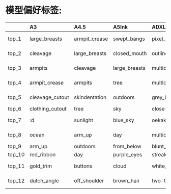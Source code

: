 # 模型偏好标签: 
|        | A3              | A4.5          | A5Ink         | ADXL06                  | ADXL11                  | AE10                 | AID210            | AID28             | AIDXL52                 | AIDXL61      | AKC               | AL                | AMXL30                  | AOM3A1        | AOM3A2           | APVC                 | BP10                 | BP9                  | BPXL0.3.1               | CC20                | CCM75            | CCXL              | CF2.0         | CF2.2        | CF2.5         | CF3.0                   | CFXL1.0              | CFXL2.0         | CFXL2.5           | CHM6                 | CM2           | CM3              | CM4                  | CMC2                       | CMWF2                | CPM20          | CXL1.0              | CXL2.0              | CXL3.0            | CYE           | CYKM       | CYKMM                         | CYM          | CYM2                | CYM3         | CYN              | CYN2        | CYN3               | CYS                           | CYnai3                    | DLM9              | DS225                | EB5                  | GM20              | HW100                         | HXLB01            | I90                           | JQ20                | JQ30                | KJ21           | KW50          | KW60                | KW70                 | KW80                 | KW85                | KW90                 | KXLB7               | KXLE1              | MM11              | MP4                  | NAI3             | NAXL10            | PC15                | PC20                | PM                   | PVC20                | PVC30                | PVCFB10        | PVCFB25           | PW2               | PW6        | R7             | RRM                     | RRM1.1                        | RRM2.1            | RRM3.2          | RRM4.0          | RRM4.1        | RS20              | RXL2v12                   | SF1.0               | SIA2              | SM22F                | SMM10                         | TWM12                | YAA20             | YH                  | novelai             |
|:-------|:----------------|:--------------|:--------------|:------------------------|:------------------------|:---------------------|:------------------|:------------------|:------------------------|:-------------|:------------------|:------------------|:------------------------|:--------------|:-----------------|:---------------------|:---------------------|:---------------------|:------------------------|:--------------------|:-----------------|:------------------|:--------------|:-------------|:--------------|:------------------------|:---------------------|:----------------|:------------------|:---------------------|:--------------|:-----------------|:---------------------|:---------------------------|:---------------------|:---------------|:--------------------|:--------------------|:------------------|:--------------|:-----------|:------------------------------|:-------------|:--------------------|:-------------|:-----------------|:------------|:-------------------|:------------------------------|:--------------------------|:------------------|:---------------------|:---------------------|:------------------|:------------------------------|:------------------|:------------------------------|:--------------------|:--------------------|:---------------|:--------------|:--------------------|:---------------------|:---------------------|:--------------------|:---------------------|:--------------------|:-------------------|:------------------|:---------------------|:-----------------|:------------------|:--------------------|:--------------------|:---------------------|:---------------------|:---------------------|:---------------|:------------------|:------------------|:-----------|:---------------|:------------------------|:------------------------------|:------------------|:----------------|:----------------|:--------------|:------------------|:--------------------------|:--------------------|:------------------|:---------------------|:------------------------------|:---------------------|:------------------|:--------------------|:--------------------|
| top_1  | large_breasts   | armpit_crease | swept_bangs   | pixel_art               | oekaki                  | floating_hair        | pink_background   | makeup            | brown_eyes              | sketch       | :d                | shiny_hair        | pixel_art               | sweat         | white_legwear    | blurry               | hair_behind_ear      | expressionless       | brown_eyes              | sailor_collar       | skin_fang        | pixel_art         | gloves        | black_ribbon | box           | hair_behind_ear         | grey_background      | petals          | blurry            | wavy_hair            | upper_teeth   | x_hair_ornament  | eyebrows_behind_hair | chromatic_aberration       | floating_hair        | realistic      | grey_background     | grey_background     | nose_blush        | pillow        | child      | child                         | indoors      | child               | child        | animal_ear_fluff | indoors     | fang               | child                         | blunt_bangs               | lips              | black_hair           | eyebrows_behind_hair | lips              | :o                            | parody            | :o                            | two-tone_background | two-tone_background | yellow_flower  | lips          | :o                  | symbol_in_eye        | symbol_in_eye        | multicolored_eyes   | pink_jacket          | brown_eyes          | no_humans          | nail_polish       | eyebrows_behind_hair | huge_breasts     | yellow_eyes       | :o                  | white_background    | chromatic_aberration | depth_of_field       | grey_background      | 3d             | 3d                | pink_lips         | realistic  | yellow_flower  | two-tone_background     | two-tone_background           | earrings          | earrings        | earrings        | swept_bangs   | orange_hair       | colored_inner_hair        | blush_stickers      | blush_stickers    | shiny_hair           | :o                            | pink_lips            | :d                | hairclip            | swept_bangs         |
| top_2  | cleavage        | large_breasts | closed_mouth  | outline                 | pixel_art               | hair_flower          | red_background    | head_out_of_frame | shiny_hair              | green_eyes   | fang              | v-shaped_eyebrows | no_humans               | red_ribbon    | thighhighs       | blurry_background    | eyelashes            | eyebrows_behind_hair | light_smile             | knees_up            | fang             | bob_cut           | shoes         | :d           | pouch         | chromatic_aberration    | brown_eyes           | yellow_eyes     | blurry_background | heart-shaped_pupils  | teeth         | hairclip         | floating_hair        | ocean                      | hair_intakes         | nose           | orange_eyes         | red_eyes            | red_eyes          | bed           | younger    | younger                       | child        | younger             | younger      | cat_ears         | pillow      | :o                 | flat_chest                    | yellow_eyes               | eyelashes         | eyebrows_behind_hair | floating_hair        | pink_lips         | multicolored_eyes             | brown_eyes        | blue_background               | white_background    | puffy_sleeves       | animal         | eyelashes     | multicolored_eyes   | pink_jacket          | pink_jacket          | gradient_eyes       | symbol_in_eye        | orange_eyes         | flat_color         | earrings          | frown                | white_background | shiny_hair        | white_background    | two-tone_background | blue_nails           | blurry               | depth_of_field       | freckles       | photo_(medium)    | makeup            | nose       | animal         | hair_intakes            | hair_intakes                  | hair_intakes      | hair_behind_ear | swept_bangs     | earrings      | brown_hair        | two-tone_hair             | child               | child             | shiny                | purple_eyes                   | lips                 | fang              | two_side_up         | shiny_hair          |
| top_3  | armpits         | cleavage      | large_breasts | multicolored_hair       | flat_color              | eyebrows_behind_hair | flat_color        | eyeshadow         | closed_mouth            | brown_eyes   | v-shaped_eyebrows | large_breasts     | grey_hair               | hair_ribbon   | garter_straps    | depth_of_field       | earrings             | frown                | brown_hair              | :o                  | armpit_crease    | chibi             | boots         | sitting      | book          | from_side               | orange_hair          | orange_eyes     | depth_of_field    | stuffed_toy          | ahoge         | floating_hair    | frown                | water                      | nail_polish          | freckles       | yellow_eyes         | silver_hair         | blunt_bangs       | on_bed        | hair_flaps | :o                            | window       | flat_chest          | flat_chest   | :d               | window      | white_background   | fang                          | eyes_visible_through_hair | pink_lips         | ponytail             | blue_nails           | makeup            | pink_eyes                     | closed_eyes       | two-tone_background           | :o                  | puffy_long_sleeves  | blush_stickers | pink_lips     | light_blush         | pink_hoodie          | +_+                  | green_eyes          | pink_hoodie          | grey_background     | parody             | blue_nails        | zipper               | cleavage         | green_eyes        | two-tone_background | :o                  | aqua_hair            | blurry_background    | blurry               | lips           | blurry            | lips              | pink_lips  | sunflower      | yellow_background       | blue_eyes                     | hair_behind_ear   | jewelry         | jewelry         | jewelry       | red_neckwear      | multicolored_hair         | yellow_background   | animal            | eyebrows_behind_hair | two-tone_background           | eyelashes            | open_mouth        | blue_bow            | shiny               |
| top_4  | armpit_crease   | armpits       | tree          | multicolored_background | parody                  | yellow_eyes          | profile           | lips              | light_smile             | close-up     | starry_sky        | shiny             | grey_background         | wet           | potted_plant     | red_eyes             | from_side            | building             | architecture            | feet_out_of_frame   | hair_intakes     | red_eyes          | full_body     | black_bow    | thigh_strap   | yellow_background       | face                 | ahoge           | yellow_eyes       | see-through          | floating_hair | upper_teeth      | shiny_hair           | beach                      | blue_hair            | pink_lips      | gradient_background | nose_blush          | silver_hair       | bed_sheet     | dot_nose   | hair_flaps                    | bare_arms    | looking_away        | lying        | twintails        | bed         | twintails          | :o                            | orange_eyes               | blurry            | short_ponytail       | upper_teeth          | nail_polish       | purple_eyes                   | black_hair        | open_mouth                    | puffy_sleeves       | :o                  | sunflower      | large_breasts | shiny_hair          | hoodie               | multicolored_eyes    | yellow_eyes         | hoodie               | yellow_eyes         | abstract           | floating_hair     | zipper_pull_tab      | bikini           | orange_eyes       | black_shirt         | puffy_sleeves       | hair_behind_ear      | symbol-shaped_pupils | 3d                   | lipstick       | figure            | lipstick          | lipstick   | child          | blue_eyes               | yellow_background             | blue_eyes         | hair_intakes    | hair_behind_ear | blue_eyes     | red_hair          | grey_background           | short_twintails     | notice_lines      | armpit_crease        | open_mouth                    | makeup               | two_side_up       | sleeves_past_wrists | shiny_skin          |
| top_5  | cleavage_cutout | skindentation | outdoors      | grey_background         | outline                 | earrings             | 1boy              | grey_background   | shiny                   | shiny_hair   | red_bow           | tree              | close-up                | tree          | detached_sleeves | eyebrows_behind_hair | aqua_eyes            | zipper               | plant                   | white_sailor_collar | purple_eyes      | striped           | black_legwear | hair_ribbon  | cardboard_box | profile                 | yellow_eyes          | brown_eyes      | orange_eyes       | stuffed_animal       | nail_polish   | ahoge            | shiny                | floating_hair              | eyebrows_behind_hair | 3d             | brown_eyes          | grey_hair           | blue_background   | indoors       | looking_up | chestnut_mouth                | looking_away | lying               | blunt_bangs  | two_side_up      | :d          | pink_hair          | younger                       | black_hair                | makeup            | building             | teeth                | eyelashes         | open_mouth                    | blunt_bangs       | blue_hair                     | blue_background     | :d                  | child          | fingernails   | portrait            | +_+                  | symbol-shaped_pupils | multicolored        | hood_down            | face                | pokemon_(creature) | v-shaped_eyebrows | hair_intakes         | swimsuit         | outline           | puffy_sleeves       | notice_lines        | yellow_jacket        | heart-shaped_pupils  | heart-shaped_pupils  | makeup         | depth_of_field    | grey_eyes         | mascara    | flower         | from_side               | white_background              | jewelry           | swept_bangs     | blue_eyes       | smile         | red_ribbon        | brown_eyes                | tareme              | younger           | purple_eyes          | blue_jacket                   | light_smile          | tree              | pillow              | parted_bangs        |
| top_6  | clothing_cutout | tree          | sky           | close-up                | no_nose                 | eyelashes            | male_focus        | streaked_hair     | green_background        | closed_mouth | star_(sky)        | outdoors          | colorful                | twintails     | sitting          | striped              | swept_bangs          | earrings             | east_asian_architecture | puffy_long_sleeves  | large_breasts    | brown_background  | pantyhose     | indoors      | bag           | parted_bangs            | eyebrows_behind_hair | wind            | red_hair          | on_bed               | ocean         | nail_polish      | hair_behind_ear      | clothing_cutout            | pink_eyes            | black_eyes     | gradient            | white_hair          | grey_background   | two_side_up   | lying      | blue_hair                     | chair        | looking_up          | :o           | animal_ears      | on_bed      | skin_fang          | hair_intakes                  | blue_shirt                | blurry_background | frown                | eyelashes            | teeth             | :d                            | parted_bangs      | portrait                      | puffy_long_sleeves  | white_background    | :3             | makeup        | gradient_eyes       | hood                 | pink_hoodie          | red_neckwear        | hood                 | orange_hair         | colorful           | blue_eyes         | drawstring           | large_breasts    | brown_hair        | puffy_long_sleeves  | hair_between_eyes   | earrings             | pink_neckwear        | shiny_clothes        | realistic      | blurry_background | nose              | makeup     | :d             | multicolored_background | simple_background             | belt              | parted_bangs    | hair_intakes    | hairclip      | orange_background | light_smile               | notice_lines        | cat               | tree                 | sleeves_past_wrists           | eyebrows_behind_hair | purple_eyes       | puffy_long_sleeves  | from_below          |
| top_7  | :d              | sunlight      | blue_sky      | oekaki                  | no_humans               | flower               | head_out_of_frame | lipstick          | brown_hair              | brown_hair   | skin_fang         | sky               | multicolored_background | skindentation | frills           | pink_eyes            | eyebrows_behind_hair | zipper_pull_tab      | orange_eyes             | serafuku            | black_ribbon     | close-up          | shadow        | spread_legs  | bottle        | orange_background       | red_hair             | blurry          | brown_eyes        | symbol-shaped_pupils | arm_up        | blue_nails       | chromatic_aberration | thigh_strap                | earrings             | grey_eyes      | white_background    | blunt_bangs         | black_jacket      | lying         | blue_hair  | flat_chest                    | book         | short_hair          | blue_eyes    | pink_hair        | twintails   | pink_bow           | sleeves_past_wrists           | short_hair                | outdoors          | expressionless       | lips                 | pink_nails        | tree                          | close-up          | hair_between_eyes             | :d                  | black_bow           | flower         | close-up      | medium_hair         | symbol-shaped_pupils | child                | collared_shirt      | hooded_jacket        | close-up            | oekaki             | jewelry           | unzipped             | shiny_skin       | shiny             | open_jacket         | open_mouth          | yellow_neckwear      | pink_eyes            | symbol-shaped_pupils | pink_lips      | cosplay           | blurry_background | black_eyes | :3             | simple_background       | virtual_youtuber              | bag               | blue_eyes       | belt            | belt          | closed_mouth      | gradient_hair             | younger             | chibi             | large_breasts        | hair_between_eyes             | brown_hair           | hair_intakes      | puffy_sleeves       | purple_background   |
| top_8  | ocean           | arm_up        | day           | multicolored            | chibi                   | petals               | from_side         | shiny_skin        | short_hair              | yellow_eyes  | black_bow         | medium_breasts    | multicolored_hair       | thighs        | plant            | scrunchie            | floating_hair        | closed_mouth         | japanese_clothes        | purple_eyes         | pink_eyes        | purple_hair       | bag           | fang         | red_hair      | bodysuit                | orange_eyes          | light_particles | petals            | pillow               | blue_nails    | teeth            | hair_intakes         | sunlight                   | purple_eyes          | lips           | simple_background   | simple_background   | simple_background | hair_intakes  | :o         | lying                         | sitting      | :o                  | blue_hair    | cat_girl         | cleavage    | puffy_long_sleeves | blue_eyes                     | multicolored_eyes         | tree              | hair_tie             | see-through          | upper_teeth       | multicolored                  | multicolored_hair | eyebrows_visible_through_hair | notice_lines        | open_mouth          | bird           | tree          | dot_nose            | hood_down            | sleeves_past_wrists  | :o                  | :d                   | gradient_background | male_focus         | arm_up            | shiny                | gradient_hair    | multicolored_hair | very_long_hair      | hair_intakes        | hairclip             | eyebrows_behind_hair | clothing_cutout      | photo_(medium) | oekaki            | blurry            | lips       | bird           | white_background        | blue_hair                     | hair_ornament     | belt            | smile           | hair_ornament | collarbone        | eyes_visible_through_hair | two-tone_background | bird              | collarbone           | :d                            | nose                 | twintails         | bed_sheet           | simple_background   |
| top_9  | arm_up          | outdoors      | from_below    | blunt_bangs             | pastel_colors           | aqua_eyes            | from_behind       | tattoo            | bob_cut                 | shiny        | hair_bow          | cleavage          | abstract                | grass         | skindentation    | pink_neckwear        | looking_to_the_side  | arms_up              | shiny_hair              | sleeves_past_wrists | medium_breasts   | dot_nose          | black_gloves  | underwear    | belt          | looking_to_the_side     | portrait             | floating_hair   | red_eyes          | lying                | sunlight      | orange_hair      | blue_eyes            | cloud                      | multicolored         | makeup         | closed_mouth        | gradient_background | sparkle           | sailor_collar | messy_hair | parted_lips                   | table        | looking_to_the_side | looking_away | fang             | two_side_up | hair_bow           | puffy_sleeves                 | shadow                    | large_breasts     | tied_hair            | nail_polish          | fingernails       | medium_hair                   | streaked_hair     | hair_intakes                  | open_mouth          | looking_away        | :d             | outdoors      | blue_shirt          | hooded_jacket        | heart_in_eye         | puffy_short_sleeves | drawstring           | portrait            | no_lineart         | medium_breasts    | floating_hair        | personification  | brown_eyes        | blue_jacket         | very_long_hair      | star_(symbol)        | large_breasts        | gloves               | light_smile    | close-up          | depth_of_field    | grey_eyes  | pink_flower    | orange_background       | from_side                     | pink_jacket       | sweat           | hair_ornament   | aqua_eyes     | hair_intakes      | expressionless            | :o                  | yellow_flower     | medium_breasts       | blonde_hair                   | sunlight             | hair_between_eyes | hair_bow            | short_hair          |
| top_10 | red_ribbon      | day           | purple_eyes   | streaked_hair           | multicolored_background | expressionless       | no_humans         | piercing          | green_eyes              | face         | open_mouth        | grass             | pastel_colors           | red_bow       | heterochromia    | hair_scrunchie       | looking_down         | black_shirt          | tree                    | puffy_sleeves       | twintails        | indoors           | bare_legs     | thighs       | sitting       | tied_hair               | expressionless       | wide_sleeves    | light_particles   | bed_sheet            | armpits       | very_long_hair   | earrings             | dutch_angle                | expressionless       | asian          | hair_intakes        | hairband            | white_hair        | sitting       | on_back    | portrait                      | pillow       | blunt_bangs         | barefoot     | window           | fang        | puffy_sleeves      | eyebrows_visible_through_hair | closed_mouth              | day               | zipper               | earrings             | blurry            | red_eyes                      | brown_hair        | :d                            | blue_jacket         | hair_between_eyes   | stuffed_toy    | day           | yellow_eyes         | :d                   | hood_down            | star_(sky)          | virtual_youtuber     | gradient            | limited_palette    | stomach           | hood                 | thigh_gap        | closed_mouth      | white_jacket        | puffy_long_sleeves  | puffy_long_sleeves   | cleavage             | covered_nipples      | nose           | lips              | mascara           | 3d         | stuffed_toy    | looking_to_the_side     | pink_hair                     | yellow_background | tied_hair       | sweat           | large_breasts | bikini            | orange_eyes               | short_sleeves       | print_shirt       | outdoors             | eyebrows_visible_through_hair | face                 | smile             | lying               | shadow              |
| top_11 | gold_trim       | buttons       | cloud         | white_outline           | blush_stickers          | hair_intakes         | parody            | multicolored_hair | multicolored_background | head_tilt    | gloves            | cloud             | white_hair              | pink_eyes     | fangs            | striped_bow          | closed_mouth         | tree                 | sunlight                | pink_hair           | cloud            | head_tilt         | weapon        | panties      | white_legwear | multicolored_background | brown_hair           | depth_of_field  | pink_hair         | flower               | water         | animal_ear_fluff | orange_hair          | official_alternate_costume | multicolored_eyes    | mascara        | blunt_bangs         | brown_background    | hairband          | green_eyes    | pillow     | eyebrows_visible_through_hair | flat_chest   | blue_hair           | bare_arms    | fur_trim         | open_mouth  | animal_ear_fluff   | puffy_long_sleeves            | multicolored_hair         | fingernails       | closed_mouth         | wind                 | lipstick          | eyebrows_visible_through_hair | yellow_eyes       | blue_eyes                     | collared_shirt      | headgear            | short_sleeves  | cleavage      | open_mouth          | virtual_youtuber     | virtual_youtuber     | symbol_in_eye       | symbol-shaped_pupils | brown_hair          | 1boy               | very_long_hair    | hooded_jacket        | colored_skin     | two-tone_hair     | hair_between_eyes   | sailor_collar       | hood                 | unzipped             | cleavage_cutout      | brown_eyes     | blonde_hair       | realistic         | red_lips   | short_sleeves  | virtual_youtuber        | fang                          | jacket            | hair_ornament   | parted_bangs    | red_jacket    | red_bow           | short_hair                | animal              | :3                | sunlight             | pleated_skirt                 | fingernails          | very_long_hair    | :o                  | looking_to_the_side |
| top_12 | dutch_angle     | off_shoulder  | brown_hair    | two-tone_hair           | border                  | blue_ribbon          | simple_background | shiny             | yellow_eyes             | closed_eyes  | large_breasts     | purple_eyes       | silver_hair             | hair_bow      | knee_up          | pink_ribbon          | purple_hair          | belt                 | building                | pink_eyes           | sleeveless_shirt | multicolored_hair | grass         | red_hair     | gun           | looking_away            | close-up             | closed_mouth    | wind              | bed                  | arms_up       | arm_up           | orange_background    | wind                       | blue_nails           | photorealistic | frills              | gradient            | closed_mouth      | pink_hair     | face       | on_back                       | lying        | barefoot            | short_hair   | hair_intakes     | hair_ribbon | :d                 | pink_hair                     | medium_hair               | close-up          | side_ponytail        | flower               | blurry_background | sidelocks                     | multiple_views    | sailor_collar                 | simple_background   | hair_bow            | pink_flower    | face          | two-tone_background | purple_eyes          | hood                 | portrait            | +_+                  | red_hair            | colored_skin       | animal_ears       | shiny_hair           | navel            | close-up          | jacket              | white_shirt         | hat                  | pink_ribbon          | zipper               | face           | yellow_eyes       | black_eyes        | eyeshadow  | stuffed_animal | blue_hair               | eyebrows_visible_through_hair | smile             | black_shirt     | medium_breasts  | hair_intakes  | cleavage          | closed_mouth              | short_hair          | flying_sweatdrops | day                  | pink_eyes                     | light_particles      | pink_eyes         | white_sailor_collar | brown_hair          |

